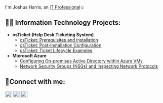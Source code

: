  I'm Joshua Harris, an <a href="https://linkedin.com/in/Josh">IT Professional</a>☺</h1>

<h2>👨‍💻 Information Technology Projects:</h2>

- <b>osTicket (Help Desk Ticketing System)</b>
  - [osTicket: Prerequisites and Installation](https://github.com/ironchestcharlie92/osticket-prereqs)
  - [osTicket: Post-Installation Configuration](https://github.com/joshuaisaiahharris/post-install-config)
  - [osTicket: Ticket Lifecycle Examples](https://github.com/joshuaisaiahharris/ticket-lifecycle)
- <b>Microsoft Azure</b>
  - [Configuring On-premises Active Directory within Azure VMs](https://github.com/joshuaisaiahharris/configure-ad)
  - [Network Security Groups (NSGs) and Inspecting Network Protocols](https://github.com/joshuaisaiahharris/azure-network-protocols)

<h2>🤳Connect with me:</h2>

[<img align="left" alt="Josh | Twitter" width="22px" src="https://cdn.jsdelivr.net/npm/simple-icons@v3/icons/twitter.svg" />][twitter]
[<img align="left" alt="Josh | LinkedIn" width="22px" src="https://cdn.jsdelivr.net/npm/simple-icons@v3/icons/linkedin.svg" />][linkedin]
[<img align="left" alt="Josh | Instagram" width="22px" src="https://cdn.jsdelivr.net/npm/simple-icons@v3/icons/instagram.svg" />][instagram]

[twitter]: https://twitter.com/Josh
[instagram]: https://www.instagram.com/Josh
[linkedin]: https://linkedin.com/in/Josh
